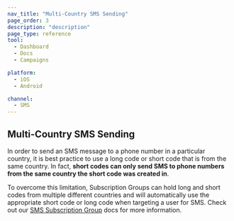 ```yaml
---
nav_title: "Multi-Country SMS Sending"
page_order: 3
description: "description"
page_type: reference
tool:
  - Dashboard
  - Docs
  - Campaigns

platform:
  - iOS
  - Android

channel:
  - SMS
---
```


## Multi-Country SMS Sending

In order to send an SMS message to a phone number in a particular country, it is best practice to use a long code or short code that is from the same country. In fact, __short codes can only send SMS to phone numbers from the same country the short code was created in__. 

To overcome this limitation, Subscription Groups can hold long and short codes from multiple different countries and will automatically use the appropriate short code or long code when targeting a user for SMS. Check out our [SMS Subscription Group][1] docs for more information.

[1]: {{site.baseurl}}/user_guide/message_building_by_channel/sms/sms_subscription_group/